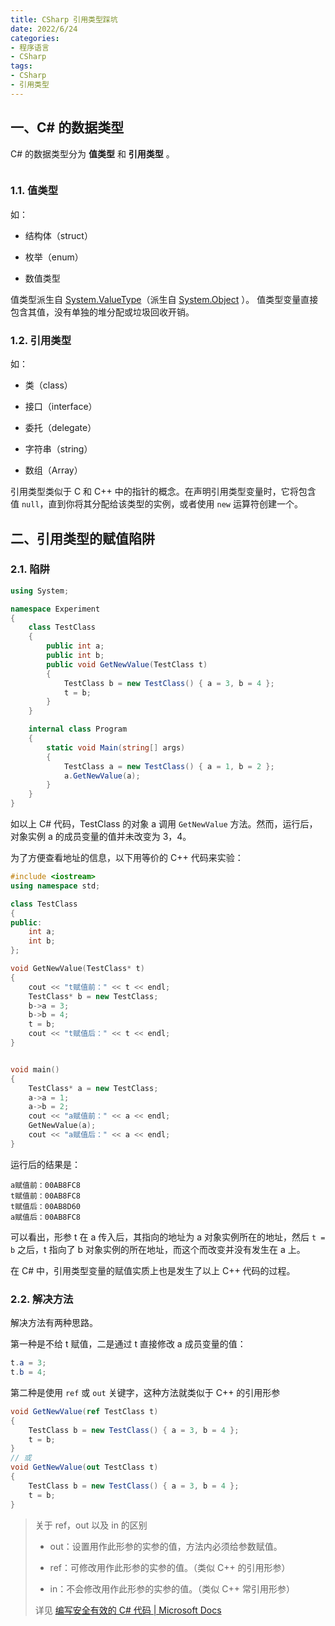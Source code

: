 ```yaml
---
title: CSharp 引用类型踩坑
date: 2022/6/24
categories:
- 程序语言
- CSharp
tags:
- CSharp
- 引用类型
---
```


## 一、C# 的数据类型

C# 的数据类型分为 **值类型** 和 **引用类型** 。

<img src="https://docs.microsoft.com/zh-cn/dotnet/csharp/programming-guide/types/media/index/value-reference-types-common-type-system.png" title="" alt="" data-align="center">

### 1.1. 值类型

如：

* 结构体（struct）

* 枚举（enum）

* 数值类型

值类型派生自 [System.ValueType](https://docs.microsoft.com/zh-CN/dotnet/api/system.valuetype)（派生自 [System.Object](https://docs.microsoft.com/zh-CN/dotnet/api/system.object) ）。 值类型变量直接包含其值，没有单独的堆分配或垃圾回收开销。

### 1.2. 引用类型

如：

* 类（class）

* 接口（interface）

* 委托（delegate）

* 字符串（string）

* 数组（Array）

引用类型类似于 C 和 C++ 中的指针的概念。在声明引用类型变量时，它将包含值 `null`，直到你将其分配给该类型的实例，或者使用 `new` 运算符创建一个。

## 二、引用类型的赋值陷阱

### 2.1. 陷阱

```csharp
using System;

namespace Experiment
{
    class TestClass
    {
        public int a;
        public int b;
        public void GetNewValue(TestClass t)
        {
            TestClass b = new TestClass() { a = 3, b = 4 };
            t = b;
        }
    }

    internal class Program
    {
        static void Main(string[] args)
        {
            TestClass a = new TestClass() { a = 1, b = 2 };
            a.GetNewValue(a);
        }
    }
}
```

如以上 C# 代码，TestClass 的对象 a 调用 `GetNewValue` 方法。然而，运行后，对象实例 a 的成员变量的值并未改变为 3，4。

为了方便查看地址的信息，以下用等价的 C++ 代码来实验：

```cpp
#include <iostream>
using namespace std;

class TestClass
{
public:
    int a;
    int b;
};

void GetNewValue(TestClass* t)
{
    cout << "t赋值前：" << t << endl;
    TestClass* b = new TestClass;
    b->a = 3;
    b->b = 4;
    t = b;
    cout << "t赋值后：" << t << endl;
}


void main()
{
    TestClass* a = new TestClass;
    a->a = 1;
    a->b = 2;
    cout << "a赋值前：" << a << endl;
    GetNewValue(a);
    cout << "a赋值后：" << a << endl;
}
```

运行后的结果是：

```
a赋值前：00AB8FC8
t赋值前：00AB8FC8
t赋值后：00AB8D60
a赋值后：00AB8FC8
```

可以看出，形参 t 在 a 传入后，其指向的地址为 a 对象实例所在的地址，然后 `t = b` 之后，t 指向了 b 对象实例的所在地址，而这个而改变并没有发生在 a 上。

在 C# 中，引用类型变量的赋值实质上也是发生了以上 C++ 代码的过程。

### 2.2. 解决方法

解决方法有两种思路。

第一种是不给 t 赋值，二是通过 t 直接修改 a 成员变量的值：

```csharp
t.a = 3;
t.b = 4;
```

第二种是使用 `ref` 或 `out` 关键字，这种方法就类似于 C++ 的引用形参

```csharp
void GetNewValue(ref TestClass t)
{
    TestClass b = new TestClass() { a = 3, b = 4 };
    t = b;
}
// 或
void GetNewValue(out TestClass t)
{
    TestClass b = new TestClass() { a = 3, b = 4 };
    t = b;
}
```

> 关于 ref，out 以及 in 的区别
> 
> * out：设置用作此形参的实参的值，方法内必须给参数赋值。
> 
> * ref：可修改用作此形参的实参的值。（类似 C++ 的引用形参）
> 
> * in：不会修改用作此形参的实参的值。（类似 C++ 常引用形参）
> 
> 详见 [编写安全有效的 C# 代码 | Microsoft Docs](https://docs.microsoft.com/zh-cn/dotnet/csharp/write-safe-efficient-code)
